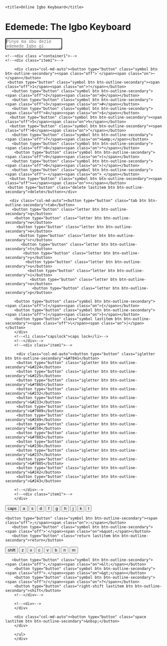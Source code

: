 <!DOCTYPE html PUBLIC "-//W3C//DTD XHTML 1.0 Strict//EN" "https://www.w3.org/TR/xhtml1/DTD/xhtml1-strict.dtd">
<html xmlns="http://www.w3.org/1999/xhtml" xml:lang="en" lang="en">
<head>
    <meta http-equiv="Content-Type" content="text/html; charset=UTF-8" />
     <meta name="viewport" content="width=device-width, initial-scale=1.0">
	 	<link rel="stylesheet" href="https://stackpath.bootstrapcdn.com/bootstrap/4.3.1/css/bootstrap.min.css" integrity="sha384-ggOyR0iXCbMQv3Xipma34MD+dH/1fQ784/j6cY/iJTQUOhcWr7x9JvoRxT2MZw1T" crossorigin="anonymous">
	<link rel="stylesheet" type="text/css" href="css/style_new.css" />
	
	<title>Online Igbo Keyboard</title>	
</head>
<body>

<div class="wrapper">
  <h1>Edemede: The Igbo Keyboard</h1>
  <textarea name="the-textarea" id="write" placeholder="Pinye ma obu dezie edemede Igbo gi ebea...| Type or Edit your Igbo work..."autofocus></textarea>
  <!--<div id="the-count">
    <span id="current">0</span>
    <span id="maximum">/ 300</span>
  </div>-->
</div>
      <!--Body content-->

<div class="wrapper">
<div class = "row" id ="keyboard">

	<!--<div class ="container1">-->
	<!--<div class="item1">-->

        <div class="col-md-auto"><button type="button" class="symbol btn btn-outline-secondary"><span class="off">`</span><span class="on">~</span></button>
     <button type="button" class="symbol btn btn-outline-secondary"><span class="off">1</span><span class="on">!</span></button>
       <button type="button" class="symbol btn btn-outline-secondary"><span class="off">2</span><span class="on">@</span></button>
       <button type="button" class="symbol btn btn-outline-secondary"><span class="off">3</span><span class="on">#</span></button>
       <button type="button" class="symbol btn btn-outline-secondary"><span class="off">4</span><span class="on">$</span></button>
      <button type="button" class="symbol btn btn-outline-secondary"><span class="off">5</span><span class="on">%</span></button>
      <button type="button" class="symbol btn btn-outline-secondary"><span class="off">6</span><span class="on">^</span></button>
       <button type="button" class="symbol btn btn-outline-secondary"><span class="off">7</span><span class="on">&amp;</span></button>
       <button type="button" class="symbol btn btn-outline-secondary"><span class="off">8</span><span class="on">*</span></button>
        <button type="button" class="symbol btn btn-outline-secondary"><span class="off">9</span><span class="on">(</span></button>
       <button type="button" class="symbol btn btn-outline-secondary"><span class="off">0</span><span class="on">)</span></button>
       <button type="button" class="symbol btn btn-outline-secondary"><span class="off">-</span><span class="on">_</span></button>
      <button type="button" class="symbol btn btn-outline-secondary"><span class="off">=</span><span class="on">+</span></button>
     <button type="button" class="delete lastitem btn btn-outline-secondary">delete</button></div>
</div>
		<!--</div>-->
		<!--<div class="item1">-->
<div class="row" id="keyboard">

      <div class="col-md-auto"><button type="button" class="tab btn btn-outline-secondary">tab</button>
       <button type="button" class="letter btn btn-outline-secondary">q</button>
	    <button type="button" class="letter btn btn-outline-secondary">w</button>
		 <button type="button" class="letter btn btn-outline-secondary">e</button>
		  <button type="button" class="letter btn btn-outline-secondary">r</button>
		   <button type="button" class="letter btn btn-outline-secondary">t</button>
		    <button type="button" class="letter btn btn-outline-secondary">y</button>
			 <button type="button" class="letter btn btn-outline-secondary">u</button>
			  <button type="button" class="letter btn btn-outline-secondary">i</button>
			   <button type="button" class="letter btn btn-outline-secondary">o</button>
			    <button type="button" class="letter btn btn-outline-secondary">p</button>
       
        <button type="button" class="symbol btn btn-outline-secondary"><span class="off">[</span><span class="on">{</span></button>
        <button type="button" class="symbol btn btn-outline-secondary"><span class="off">]</span><span class="on">}</span></button>
        <button type="button" class="symbol lastitem btn btn-outline-secondary"><span class="off">\</span><span class="on">|</span></button>
		</div>
        <!--<li class="capslock">caps lock</li>-->
		<!--</div>-->
		<!--<div class="item1">-->
		
</div>
<div class="row" id="keyboard">

		 <div class="col-md-auto"><button type="button" class="igletter btn btn-outline-secondary">&#7841</button>
		 <button type="button" class="igletter btn btn-outline-secondary">&#224</button>
		 <button type="button" class="igletter btn btn-outline-secondary">&#225</button>
		 <button type="button" class="igletter btn btn-outline-secondary">&#7865</button>
		 <button type="button" class="igletter btn btn-outline-secondary">&#232</button>
		 <button type="button" class="igletter btn btn-outline-secondary">&#233</button>
		 <button type="button" class="igletter btn btn-outline-secondary">&#7909</button>
		 <button type="button" class="igletter btn btn-outline-secondary">&#249</button>
		 <button type="button" class="igletter btn btn-outline-secondary">&#250</button>
		 <button type="button" class="igletter btn btn-outline-secondary">&#7883</button>
		 <button type="button" class="igletter btn btn-outline-secondary">&#236</button>
		 <button type="button" class="igletter btn btn-outline-secondary">&#237</button>
		 <button type="button" class="igletter btn btn-outline-secondary">&#7885</button>
		 <button type="button" class="igletter btn btn-outline-secondary">&#242</button>
		 <button type="button" class="igletter btn btn-outline-secondary">&#243</button>
		 
		<!--</div>-->
		<!--<div class="item1">-->
		</div>
</div>
<div class="row" id="keyboard">
		 <div class="col-md-auto"><button type="button" class="capslock btn btn-outline-secondary">caps</button>
		<button type="button" class="letter btn btn-outline-secondary">a</button>
		<button type="button" class="letter btn btn-outline-secondary">s</button>
		<button type="button" class="letter btn btn-outline-secondary">d</button>
		<button type="button" class="letter btn btn-outline-secondary">f</button>
		<button type="button" class="letter btn btn-outline-secondary">g</button>
		<button type="button" class="letter btn btn-outline-secondary">h</button>
		<button type="button" class="letter btn btn-outline-secondary">j</button>
		<button type="button" class="letter btn btn-outline-secondary">k</button>
		<button type="button" class="letter btn btn-outline-secondary">l</button>
      
    <button type="button" class="symbol btn btn-outline-secondary"><span class="off">;</span><span class="on">:</span></button>
       <button type="button" class="symbol btn btn-outline-secondary"><span class="off">'</span><span class="on">&quot;</span></button>
       <button type="button" class="return lastitem btn btn-outline-secondary">return</button>
</div>
</div>
<div class="row" id="keyboard">
		<div class="col-md-auto"><button type="button" class="left-shift btn btn-outline-secondary">shift</button>
        <button type="button" class="letter btn btn-outline-secondary">z</button>
		<button type="button" class="letter btn btn-outline-secondary">x</button>
		<button type="button" class="letter btn btn-outline-secondary">c</button>
		<button type="button" class="letter btn btn-outline-secondary">v</button>
		<button type="button" class="letter btn btn-outline-secondary">b</button>
		<button type="button" class="letter btn btn-outline-secondary">n</button>
		<button type="button" class="letter btn btn-outline-secondary">m</button>
       
       <button type="button" class="symbol btn btn-outline-secondary"><span class="off">,</span><span class="on">&lt;</span></button>
        <button type="button" class="symbol btn btn-outline-secondary"><span class="off">.</span><span class="on">&gt;</span></button>
        <button type="button" class="symbol btn btn-outline-secondary"><span class="off">/</span><span class="on">?</span></button>
        <button type="button" class="right-shift lastitem btn btn-outline-secondary">shift</button>
		<!--</div>-->

		<!--<div>-->
		</div>
</div>
<div class="row" id="keyboard">

        <div class="col-md-auto"><button type="button" class="space lastitem btn btn-outline-secondary">&nbsp;</button>
		</div>
</div>
		<!--</div>-->
		
		</ul>
		</div>
		
    

<!--</div>
</div>-->

   
  


<script type="text/javascript" src="http://ajax.googleapis.com/ajax/libs/jquery/1.3.2/jquery.min.js"></script>
<script type="text/javascript" src="js/keyboard1.js"></script>
<script src="https://code.jquery.com/jquery-3.3.1.slim.min.js" integrity="sha384-q8i/X+965DzO0rT7abK41JStQIAqVgRVzpbzo5smXKp4YfRvH+8abtTE1Pi6jizo" crossorigin="anonymous"></script>
</body>
</html>
